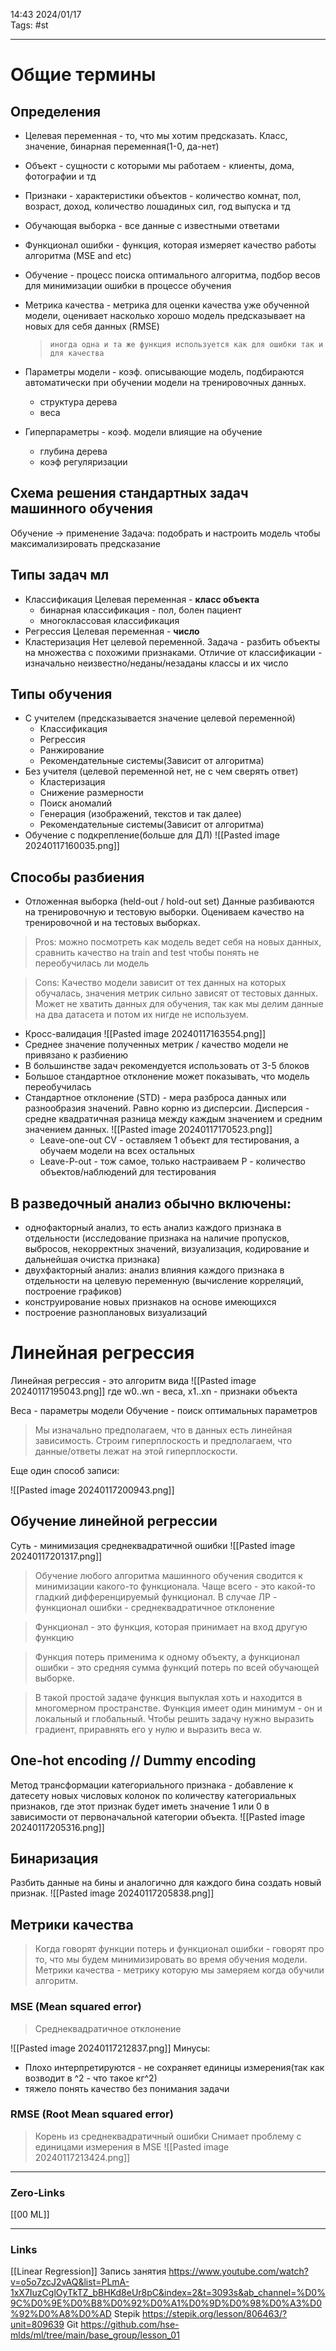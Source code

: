14:43     2024/01/17    
Tags: #st 
____
# Общие термины

## Определения
- Целевая переменная - то, что мы хотим предсказать. Класс, значение, бинарная переменная(1-0, да-нет)
- Объект - сущности с которыми мы работаем - клиенты, дома, фотографии и тд
- Признаки - характеристики объектов - количество комнат, пол, возраст, доход, количество лошадиных сил, год выпуска и тд 
- Обучающая выборка - все данные с известными ответами
- Функционал ошибки - функция, которая измеряет качество работы алгоритма (MSE and etc)
- Обучение - процесс поиска оптимального алгоритма, подбор весов для минимизации ошибки в процессе обучения
- Метрика качества - метрика для оценки качества уже обученной модели, оценивает насколько хорошо модель предсказывает на новых для себя данных (RMSE)
  > 	иногда одна и та же функция используется как для ошибки так и для качества

- Параметры модели - коэф. описывающие модель, подбираются автоматически при обучении модели на тренировочных данных.
	- структура дерева
	- веса
- Гиперпараметры - коэф. модели влиящие на обучение
	- глубина дерева
	- коэф регуляризации
## Схема решения стандартных задач машинного обучения
Обучение -> применение
Задача: подобрать и настроить модель чтобы максимализировать предсказание
## Типы задач мл
- Классификация
	Целевая переменная - **класс объекта**
	- бинарная классификация - пол, болен пациент
	- многоклассовая классификация
- Регрессия
	    Целевая переменная - **число**
- Кластеризация
        Нет целевой переменной. Задача - разбить объекты на множества с похожими признаками.
        Отличие от классификации - изначально неизвестно/неданы/незаданы классы и их число
## Типы обучения 
- С учителем (предсказывается значение целевой переменной)
	- Классификация
	- Регрессия
	- Ранжирование
	- Рекомендательные системы(Зависит от алгоритма)
- Без учителя (целевой переменной нет, не с чем сверять ответ)
	- Кластеризация
	- Снижение размерности
	- Поиск аномалий
	- Генерация (изображений, текстов и так далее)
	- Рекомендательные системы(Зависит от алгоритма)
- Обучение с подкрепление(больше для ДЛ)
![[Pasted image 20240117160035.png]]
## Способы разбиения
- Отложенная выборка (held-out / hold-out set)
	 Данные разбиваются на тренировочную и тестовую выборки.
	 Оцениваем качество на тренировочной и на тестовых выборках.
> Pros: можно посмотреть как модель ведет себя на новых данных, сравнить качество на train and test чтобы понять не переобучилась ли модель

> Cons: Качество модели зависит от тех данных на которых обучалась, значения метрик сильно зависят от тестовых данных. Может не хватить данных для обучения, так как мы делим данные на два датасета и потом их нигде не используем. 
- Кросс-валидация
  ![[Pasted image 20240117163554.png]]
- Среднее значение полученных метрик / качество модели не привязано к разбиению
- В большинстве задач рекомендуется использовать от 3-5 блоков
- Большое стандартное отклонение может показывать, что модель переобучилась
- Стандартное отклонение (STD) - мера разброса данных или разнообразия значений. Равно корню из дисперсии. Дисперсия - средне квадратичная разница между каждым значением и средним значением данных.
  ![[Pasted image 20240117170523.png]]
  * Leave-one-out CV - оставляем 1 объект для тестирования, а обучаем модели на всех остальных
  * Leave-P-out - тож самое, только настраиваем P - количество объектов/наблюдений для тестирования 
## В разведочный анализ обычно включены:

- однофакторный анализ, то есть анализ каждого признака в отдельности (исследование признака на наличие пропусков, выбросов, некорректных значений, визуализация, кодирование и дальнейшая очистка признака)
- двухфакторный анализ: анализ влияния каждого признака в отдельности на целевую переменную (вычисление корреляций, построение графиков)
- конструирование новых признаков на основе имеющихся
- построение разноплановых визуализаций

# Линейная регрессия
> 

Линейная регрессия - это алгоритм вида
![[Pasted image 20240117195043.png]]
где w0..wn - веса, x1..xn - признаки объекта

Веса - параметры модели
Обучение - поиск оптимальных параметров

> Мы изначально предполагаем, что в данных есть линейная зависимость.
> Строим гиперплоскость и предполагаем, что данные/ответы лежат на этой гиперплоскости.

Еще один способ записи:

![[Pasted image 20240117200943.png]]
## Обучение линейной регрессии
Суть - минимизация среднеквадратичной ошибки
![[Pasted image 20240117201317.png]]
> Обучение любого алгоритма машинного обучения сводится к минимизации какого-то функционала. Чаще всего - это какой-то гладкий дифференцируемый функционал.
>В случае ЛР - функционал ошибки - среднеквадратичное отклонение

> Функционал - это функция, которая принимает на вход другую функцию

> Функция потерь применима к одному объекту, а функционал ошибки - это средняя сумма функций потерь по всей обучающей выборке.

>В такой простой задаче функция выпуклая хоть и находится в многомерном пространстве. Функция имеет один минимум - он и локальный и глобальный.
>Чтобы решить задачу нужно выразить градиент, приравнять его у нулю и выразить веса w. 

## One-hot encoding // Dummy  encoding
Метод трансформации категориального признака - добавление к датесету новых числовых колонок по количеству категориальных признаков, где этот признак будет иметь значение 1 или 0 в зависимости от первоначальной категории объекта.
![[Pasted image 20240117205316.png]]

## Бинаризация
Разбить данные на бины и аналогично для каждого бина создать новый признак.
![[Pasted image 20240117205838.png]]
## Метрики качества
> Когда говорят функции потерь и функционал ошибки - говорят про то, что мы будем минимизировать во время обучения модели.
> Метрики качества - метрику которую мы замеряем когда обучили алгоритм.
### MSE (Mean squared error) 
> Среднеквадратичное отклонение

![[Pasted image 20240117212837.png]]
Минусы:
- Плохо интерпретируются - не сохраняет единицы измерения(так как возводит в ^2 - что такое кг^2)
- тяжело понять качество без понимания задачи
### RMSE (Root Mean squared error)
> Корень из среднеквадратичный ошибки
Снимает проблему с единицами измерения в MSE
![[Pasted image 20240117213424.png]]


____
### Zero-Links
[[00 ML]]

____
### Links
[[Linear Regression]]
Запись занятия 
https://www.youtube.com/watch?v=o5o7zcJ2vAQ&list=PLmA-1xX7IuzCglOyTkTZ_bBHKd8eUr8pC&index=2&t=3093s&ab_channel=%D0%9C%D0%9E%D0%B8%D0%92%D0%A1%D0%9D%D0%98%D0%A3%D0%92%D0%A8%D0%AD
Stepik
https://stepik.org/lesson/806463/?unit=809639 
Git
https://github.com/hse-mlds/ml/tree/main/base_group/lesson_01

